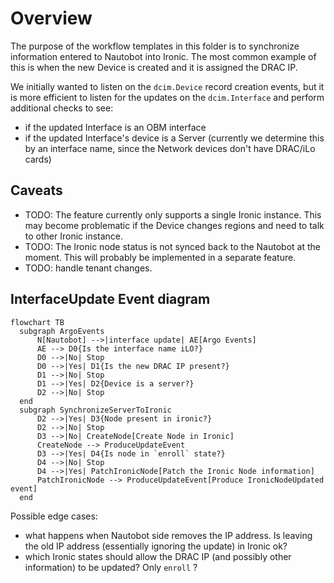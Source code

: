 

# Overview

The purpose of the workflow templates in this folder is to synchronize
information entered to Nautobot into Ironic. The most common example of this is
when the new Device is created and it is assigned the DRAC IP.

We initially wanted to listen on the `dcim.Device` record creation events, but
it is more efficient to listen for the updates on the `dcim.Interface` and
perform additional checks to see:

- if the updated Interface is an OBM interface
- if the updated Interface's device is a Server (currently we determine this by an interface name, since the Network devices don't have DRAC/iLo cards)

## Caveats
- TODO: The feature currently only supports a single Ironic instance. This may become problematic if the Device changes regions and need to talk to other Ironic instance.
- TODO: The Ironic node status is not synced back to the Nautobot at the moment. This will probably be implemented in a separate feature.
- TODO: handle tenant changes.

## InterfaceUpdate Event diagram

```mermaid
flowchart TB
  subgraph ArgoEvents
	  N[Nautobot] -->|interface update| AE[Argo Events]
	  AE --> D0{Is the interface name iLO?}
	  D0 -->|No| Stop
	  D0 -->|Yes| D1{Is the new DRAC IP present?}
	  D1 -->|No| Stop
	  D1 -->|Yes| D2{Device is a server?}
	  D2 -->|No| Stop
  end
  subgraph SynchronizeServerToIronic
	  D2 -->|Yes| D3{Node present in ironic?}
	  D2 -->|No| Stop
	  D3 -->|No| CreateNode[Create Node in Ironic]
	  CreateNode --> ProduceUpdateEvent
	  D3 -->|Yes| D4{Is node in `enroll` state?}
	  D4 -->|No| Stop
	  D4 -->|Yes| PatchIronicNode[Patch the Ironic Node information]
	  PatchIronicNode --> ProduceUpdateEvent[Produce IronicNodeUpdated event]
  end
```


Possible edge cases:
- what happens when Nautobot side removes the IP address. Is leaving the old IP
  address (essentially ignoring the update) in Ironic ok?
- which Ironic states should allow the DRAC IP (and possibly other information) to be updated? Only `enroll` ?
